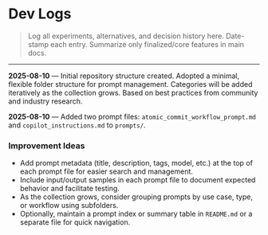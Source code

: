 # Dev Logs

> Log all experiments, alternatives, and decision history here. Date-stamp each entry. Summarize only finalized/core features in main docs.

---

**2025-08-10** — Initial repository structure created. Adopted a minimal, flexible folder structure for prompt management. Categories will be added iteratively as the collection grows. Based on best practices from community and industry research.

**2025-08-10** — Added two prompt files: `atomic_commit_workflow_prompt.md` and `copilot_instructions.md` to `prompts/`.

### Improvement Ideas
- Add prompt metadata (title, description, tags, model, etc.) at the top of each prompt file for easier search and management.
- Include input/output samples in each prompt file to document expected behavior and facilitate testing.
- As the collection grows, consider grouping prompts by use case, type, or workflow using subfolders.
- Optionally, maintain a prompt index or summary table in `README.md` or a separate file for quick navigation.
